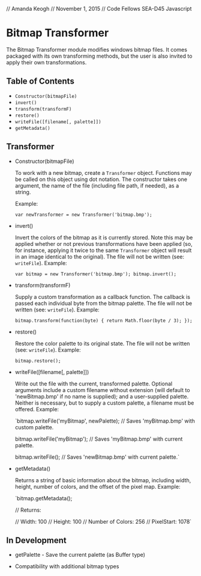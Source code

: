 // Amanda Keogh
// November 1, 2015
// Code Fellows SEA-D45 Javascript

Bitmap Transformer
==================

The Bitmap Transformer module modifies windows bitmap files. It comes packaged
with its own transforming methods, but the user is also invited to apply their
own transformations.

Table of Contents
-----------------
* `Constructor(bitmapFile)`
* `invert()`
* `transform(transformF)`
* `restore()`
* `writeFile([filename[, palette]])`
* `getMetadata()`

Transformer
-----------

* Constructor(bitmapFile)

  To work with a new bitmap, create a `Transformer` object. Functions may be
  called on this object using dot notation. The constructor takes one argument,
  the name of the file (including file path, if needed), as a string.

  Example:

    `var newTransformer = new Transformer('bitmap.bmp');`

* invert()

  Invert the colors of the bitmap as it is currently stored. Note this may be
  applied whether or not previous transformations have been applied (so, for
  instance, applying it twice to the same `Transformer` object will result in
  an image identical to the original). The file will not be written (see:
  `writeFile`). Example:

    `var bitmap = new Transformer('bitmap.bmp');
    bitmap.invert();`

* transform(transformF)

  Supply a custom transformation as a callback function. The callback is passed
  each individual byte from the bitmap palette. The file will not be written
  (see: `writeFile`). Example:

    `bitmap.transform(function(byte) {
      return Math.floor(byte / 3);
    });`

* restore()

  Restore the color palette to its original state. The file will not be written
  (see: `writeFile`). Example:

    `bitmap.restore();`

* writeFile([filename[, palette]])

  Write out the file with the current, transformed palette. Optional arguments
  include a custom filename without extension (will default to 'newBitmap.bmp'
  if no name is supplied); and a user-supplied palette. Neither is necessary,
  but to supply a custom palette, a filename must be offered. Example:

    `bitmap.writeFile('myBitmap', newPalette);
        // Saves 'myBitmap.bmp' with custom palette.

    bitmap.writeFile('myBitmap');
        // Saves 'myBitmap.bmp' with current palette.

    bitmap.writeFile();
        // Saves 'newBitmap.bmp' with current palette.`

* getMetadata()

  Returns a string of basic information about the bitmap, including width, height,
  number of colors, and the offset of the pixel map. Example:

    `bitmap.getMetadata();

    // Returns:

    // Width: 100
    // Height: 100
    // Number of Colors: 256
    // PixelStart: 1078`

In Development
--------------
* getPalette - Save the current palette (as Buffer type)

* Compatibility with additional bitmap types

